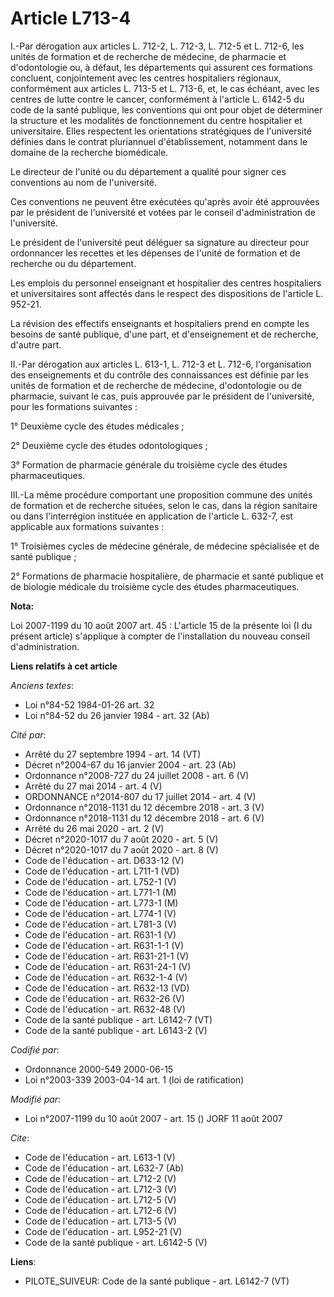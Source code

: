 # Article L713-4

I.-Par dérogation aux articles L. 712-2, L. 712-3, L. 712-5 et L. 712-6, les unités de formation et de recherche de médecine,
de pharmacie et d'odontologie ou, à défaut, les départements qui assurent ces formations concluent, conjointement avec les
centres hospitaliers régionaux, conformément aux articles L. 713-5 et L. 713-6, et, le cas échéant, avec les centres de lutte
contre le cancer, conformément à l'article L. 6142-5 du code de la santé publique, les conventions qui ont pour objet de
déterminer la structure et les modalités de fonctionnement du centre hospitalier et universitaire. Elles respectent les
orientations stratégiques de l'université définies dans le contrat pluriannuel d'établissement, notamment dans le domaine de
la recherche biomédicale. 

Le directeur de l'unité ou du département a qualité pour signer ces conventions au nom de l'université. 

Ces conventions ne peuvent être exécutées qu'après avoir été approuvées par le président de l'université et votées par le
conseil d'administration de l'université. 

Le président de l'université peut déléguer sa signature au directeur pour ordonnancer les recettes et les dépenses de l'unité
de formation et de recherche ou du département. 

Les emplois du personnel enseignant et hospitalier des centres hospitaliers et universitaires sont affectés dans le respect
des dispositions de l'article L. 952-21. 

La révision des effectifs enseignants et hospitaliers prend en compte les besoins de santé publique, d'une part, et
d'enseignement et de recherche, d'autre part. 

II.-Par dérogation aux articles L. 613-1, 
L. 712-3 et L. 712-6, l'organisation des enseignements et du contrôle des connaissances est définie par les unités de
formation et de recherche de médecine, d'odontologie ou de pharmacie, suivant le cas, puis approuvée par le président de
l'université, pour les formations suivantes : 

1° Deuxième cycle des études médicales ; 

2° Deuxième cycle des études odontologiques ; 

3° Formation de pharmacie générale du troisième cycle des études pharmaceutiques. 

III.-La même procédure comportant une proposition commune des unités de formation et de recherche situées, selon le cas, dans
la région sanitaire ou dans l'interrégion instituée en application de l'article L. 632-7, est applicable aux formations
suivantes : 

1° Troisièmes cycles de médecine générale, de médecine spécialisée et de santé publique ; 

2° Formations de pharmacie hospitalière, de pharmacie et santé publique et de biologie médicale du troisième cycle des études
pharmaceutiques.

**Nota:**

Loi 2007-1199 du 10 août 2007 art. 45 : L'article 15 de la présente loi (I du présent article) s'applique à compter de
l'installation du nouveau conseil d'administration.

**Liens relatifs à cet article**

_Anciens textes_:

  - Loi n°84-52 1984-01-26 art. 32
  - Loi n°84-52 du 26 janvier 1984 - art. 32 (Ab)

_Cité par_:

  - Arrêté du 27 septembre 1994 - art. 14 (VT)
  - Décret n°2004-67 du 16 janvier 2004 - art. 23 (Ab)
  - Ordonnance n°2008-727 du 24 juillet 2008 - art. 6 (V)
  - Arrêté du 27 mai 2014 - art. 4 (V)
  - ORDONNANCE n°2014-807 du 17 juillet 2014 - art. 4 (V)
  - Ordonnance n°2018-1131 du 12 décembre 2018 - art. 3 (V)
  - Ordonnance n°2018-1131 du 12 décembre 2018 - art. 6 (V)
  - Arrêté du 26 mai 2020 - art. 2 (V)
  - Décret n°2020-1017 du 7 août 2020 - art. 5 (V)
  - Décret n°2020-1017 du 7 août 2020 - art. 8 (V)
  - Code de l'éducation - art. D633-12 (V)
  - Code de l'éducation - art. L711-1 (VD)
  - Code de l'éducation - art. L752-1 (V)
  - Code de l'éducation - art. L771-1 (M)
  - Code de l'éducation - art. L773-1 (M)
  - Code de l'éducation - art. L774-1 (V)
  - Code de l'éducation - art. L781-3 (V)
  - Code de l'éducation - art. R631-1 (V)
  - Code de l'éducation - art. R631-1-1 (V)
  - Code de l'éducation - art. R631-21-1 (V)
  - Code de l'éducation - art. R631-24-1 (V)
  - Code de l'éducation - art. R632-1-4 (V)
  - Code de l'éducation - art. R632-13 (VD)
  - Code de l'éducation - art. R632-26 (V)
  - Code de l'éducation - art. R632-48 (V)
  - Code de la santé publique - art. L6142-7 (VT)
  - Code de la santé publique - art. L6143-2 (V)

_Codifié par_:

  - Ordonnance 2000-549 2000-06-15
  - Loi n°2003-339 2003-04-14 art. 1 (loi de ratification)

_Modifié par_:

  - Loi n°2007-1199 du 10 août 2007 - art. 15 () JORF 11 août 2007

_Cite_:

  - Code de l'éducation - art. L613-1 (V)
  - Code de l'éducation - art. L632-7 (Ab)
  - Code de l'éducation - art. L712-2 (V)
  - Code de l'éducation - art. L712-3 (V)
  - Code de l'éducation - art. L712-5 (V)
  - Code de l'éducation - art. L712-6 (V)
  - Code de l'éducation - art. L713-5 (V)
  - Code de l'éducation - art. L952-21 (V)
  - Code de la santé publique - art. L6142-5 (V)

**Liens**:

  - PILOTE_SUIVEUR: Code de la santé publique - art. L6142-7 (VT)
